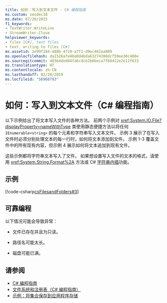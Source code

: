 ```yaml
---
title: 如何：写入到文本文件 - C# 编程指南
ms.custom: seodec18
ms.date: 07/20/2015
f1_keywords:
- TextWriter.WriteLine
- StreamWriter.Close
helpviewer_keywords:
- files [C#], text files
- text, writing to files [C#]
ms.assetid: 2e99f184-d88b-4719-a7f1-d9ec482aa809
ms.openlocfilehash: da1526afe48a0d4bda63274380dcf59ee30c480e
ms.sourcegitcommit: 40364ded04fa6cdcb2b6beca7f68412e2e12f633
ms.translationtype: HT
ms.contentlocale: zh-CN
ms.lasthandoff: 02/28/2019
ms.locfileid: "56968793"
---
```

# <a name="how-to-write-to-a-text-file-c-programming-guide"></a>如何：写入到文本文件（C# 编程指南）
以下示例给出了将文本写入文件的各种方法。 前两个示例对 <xref:System.IO.File?displayProperty=nameWithType> 类使用静态便捷方法以将任何 `IEnumerable<string>` 的每个元素和字符串写入文本文件。 示例 3 展示了在写入文件时必须分别处理文本的每一行时，如何将文本添加到文件。 示例 1-3 覆盖文件中的所有现有内容，但示例 4 展示如何将文本追加到现有文件。  
  
 这些示例都将字符串文本写入了文件。 如果想设置写入文件的文本的格式，请使用 <xref:System.String.Format%2A> 方法或 C# [字符串内插](../../../csharp/language-reference/tokens/interpolated.md)功能。  
  
## <a name="example"></a>示例  
 [!code-csharp[csFilesandFolders#3](~/samples/snippets/csharp/VS_Snippets_VBCSharp/csFilesAndFolders/CS/FileIteration.cs#3)]  
  
## <a name="robust-programming"></a>可靠编程  
 以下情况可能会导致异常：  
  
-   文件已存在并且为只读。  
  
-   路径名可能太长。  
  
-   磁盘可能已满。  
  
## <a name="see-also"></a>请参阅

- [C# 编程指南](../../../csharp/programming-guide/index.md)
- [文件系统和注册表（C# 编程指南）](../../../csharp/programming-guide/file-system/index.md)
- [示例：将集合保存到应用程序存储](https://code.msdn.microsoft.com/CSWinStoreAppSaveCollection-bed5d6e6)
